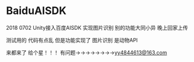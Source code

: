 # BaiduAISDK
2018 0702 Unity接入百度AISDK 实现图片识别 别的功能大同小异
晚上回家上传

测试用的 代码有点乱  但是功能实现了
图片识别 是动物API   

来都来了  给个星！！！
有问题→→→→→→→→yy4844613@163.com  

